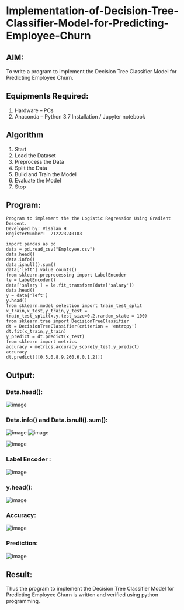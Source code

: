 # Implementation-of-Decision-Tree-Classifier-Model-for-Predicting-Employee-Churn

## AIM:
To write a program to implement the Decision Tree Classifier Model for Predicting Employee Churn.

## Equipments Required:
1. Hardware – PCs
2. Anaconda – Python 3.7 Installation / Jupyter notebook

## Algorithm
1. Start
2. Load the Dataset
3. Preprocess the Data
4. Split the Data
5. Build and Train the Model
6. Evaluate the Model
7. Stop



## Program:
```
Program to implement the the Logistic Regression Using Gradient Descent.
Developed by: Visalan H
RegisterNumber:  212223240183
```
```
import pandas as pd
data = pd.read_csv("Employee.csv")
data.head()
data.info()
data.isnull().sum()
data['left'].value_counts()
from sklearn.preprocessing import LabelEncoder
le = LabelEncoder()
data['salary'] = le.fit_transform(data['salary'])
data.head()
y = data['left']
y.head()
from sklearn.model_selection import train_test_split
x_train,x_test,y_train,y_test = train_test_split(x,y,test_size=0.2,random_state = 100)
from sklearn.tree import DecisionTreeClassifier
dt = DecisionTreeClassifier(criterion = 'entropy')
dt.fit(x_train,y_train)
y_predict = dt.predict(x_test)
from sklearn import metrics
accuracy = metrics.accuracy_score(y_test,y_predict)
accuracy
dt.predict([[0.5,0.8,9,260,6,0,1,2]])

```
## Output:
### Data.head():
![image](https://github.com/arbasil05/-Implementation-of-Logistic-Regression-Using-Gradient-Descent/assets/144218037/a0894abd-5425-4f4e-a8a5-afe6d8f06ab3)
### Data.info() and Data.isnull().sum():
![image](https://github.com/arbasil05/-Implementation-of-Logistic-Regression-Using-Gradient-Descent/assets/144218037/2d1870be-45ae-4072-94f2-457bd3fc7f8c)
![image](https://github.com/arbasil05/-Implementation-of-Logistic-Regression-Using-Gradient-Descent/assets/144218037/cecd03aa-658d-4df6-b82f-8a1ef4ea0980)

![image](https://github.com/arbasil05/-Implementation-of-Logistic-Regression-Using-Gradient-Descent/assets/144218037/e0a14a4c-97b2-40e8-a8a9-fb19c107dd82)

### Label Encoder :
![image](https://github.com/arbasil05/-Implementation-of-Logistic-Regression-Using-Gradient-Descent/assets/144218037/4119b636-8467-4173-867b-a83dec66b243)

### y.head():
![image](https://github.com/arbasil05/-Implementation-of-Logistic-Regression-Using-Gradient-Descent/assets/144218037/0f00de90-8207-4a28-ac3c-bb47057ae205)
### Accuracy:
![image](https://github.com/arbasil05/-Implementation-of-Logistic-Regression-Using-Gradient-Descent/assets/144218037/e1c1c5e3-9abd-4b70-ba69-af128b8e87d8)
### Prediction:
![image](https://github.com/arbasil05/-Implementation-of-Logistic-Regression-Using-Gradient-Descent/assets/144218037/20d0366c-a7f9-4027-8976-733d7214b398)
## Result:
Thus the program to implement the  Decision Tree Classifier Model for Predicting Employee Churn is written and verified using python programming.
